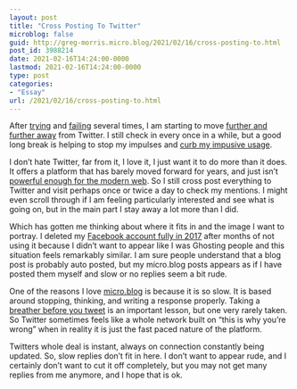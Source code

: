 ```yaml
---
layout: post
title: "Cross Posting To Twitter"
microblog: false
guid: http://greg-morris.micro.blog/2021/02/16/cross-posting-to.html
post_id: 3988214
date: 2021-02-16T14:24:00-0000
lastmod: 2021-02-16T14:24:00-0000
type: post
categories:
- "Essay"
url: /2021/02/16/cross-posting-to.html
---
```

<p>After <a href="/2018/01/20/using-microblog-aka.html">trying</a> and <a href="/2019/12/15/bye-microblog.html">failing</a> several times, I am starting to move <a href="/2021/02/04/digital-social-distancing.html">further and further away</a> from Twitter. I still check in every once in a while, but a good long break is helping to stop my impulses and <a href="https://gr36.com/twitter-muscle-memory/">curb my impusive usage</a>.</p><p>I don’t hate Twitter, far from it, I love it, I just want it to do more than it does. It offers a platform that has barely moved forward for years, and just isn’t <a href="/2021/01/11/social-media-in.html">powerful enough for the modern web</a>. So I still cross post everything to Twitter and visit perhaps once or twice a day to check my mentions. I might even scroll through if I am feeling particularly interested and see what is going on, but in the main part I stay away a lot more than I did.</p><p>Which has gotten me thinking about where it fits in and the image I want to portray. I deleted my <a href="/2017/11/12/i-finally-deletedfacebook.html">Facebook account fully in 2017</a> after months of not using it because I didn’t want to appear like I was Ghosting people and this situation feels remarkably similar. I am sure people understand that a blog post is probably auto posted, but my micro.blog posts appears as if I have posted them myself and slow or no replies seem a bit rude.</p><p>One of the reasons I love <a href="">micro.blog</a> is because it is so slow. It is based around stopping, thinking, and writing a response properly. Taking a <a href="https://ljpuk.net/2021/02/11/take-a-breath-before-you-post/">breather before you tweet</a> is an important lesson, but one very rarely taken. So Twitter sometimes feels like a whole network built on “this is why you’re wrong” when in reality it is just the fast paced nature of the platform.</p><p>Twitters whole deal is instant, always on connection constantly being updated. So, slow replies don’t fit in here. I don’t want to appear rude, and I certainly don’t want to cut it off completely, but you may not get many replies from me anymore, and I hope that is ok.</p>
